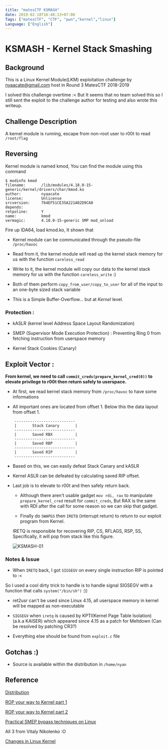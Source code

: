 ```yaml
---
title: "matesCTF KSMASH"
date: 2019-02-18T16:48:13+07:00
Tags: ["matesCTF", "CTF", "pwn","kernel","linux"]
Language: ["English"]
---
```


# KSMASH - Kernel Stack Smashing

## Background
This is a Linux Kernel Module(LKM) exploitation challenge by nyaacate@gmail.com host in Round 3 MatesCTF 2018-2019

I solved this challenge overtime :<
But It seems that no team solved this so I still sent the exploit to the challenge author for testing and also wrote this writeup.

## Challenge Description

A kernel module is running, escape from non-root user to r00t to read `/root/flag`

## Reversing

Kernel module is named kmod, You can find the module using this command

```
$ modinfo kmod
filename:       /lib/modules/4.18.0-15-generic/kernel/drivers/char/kmod.ko
author:         nyaacate
license:        Unlicense
srcversion:     764EF51CE35A221A02D9CA0
depends:
retpoline:      Y
name:           kmod
vermagic:       4.18.0-15-generic SMP mod_unload
```

Fire up IDA64, load kmod.ko, It shown that

- Kernel module can be communicated through the pseudo-file `/proc/havoc`

- Read from it, the kernel module will read up the kernel stack memory for us with the function `careless_read`

- Write to it, the kernel module will copy our data to the kernel stack memory for us with the function `careless_write` :)

- Both of them perform `copy_from_user/copy_to_user` for all of the input to an one-byte sized stack variable

- This is a Simple Buffer-Overflow... but at _Kernel_ level.

### Protection : 

- kASLR (kernel level Address Space Layout Randomization)

- SMEP (Supervisor Mode Execution Protection) : Preventing Ring 0 from fetching instruction from userspace memory

- Kernel Stack Cookies (Canary)

## Exploit Vector :
**From kernel, we need to call `commit_creds(prepare_kernel_cred(0))` to elevate privilege to r00t then return safely to userspace.**

- At first, we read kernel stack memory from `/proc/havoc` to have some informations

- All important ones are located from offset 1. Below this the data layout from offset 1.

```
	---------------------------
	|       Stack Canary       |
	---------------------------
	|       Saved RBX          |
	---------------------------
	|       Saved RBP          |
	---------------------------
	|       Saved RIP          |
	---------------------------
```
	
- Based on this, we can easily defeat Stack Canary and kASLR

- Kernel ASLR can be defeated by calculating saved RIP offset.

- Last job is to elevate to r00t and then safely return back.
	
	+ Although there aren't usable gadget `mov rdi, rax` to manipulate `prepare_kernel_cred` result for `commit_creds`,
	But RAX is the same with RDI after the call for some reason so we can skip that gadget.
	
	+ Finally do `SWAPGS` then `IRETQ` (interrupt return) to return to our exploit program from Kernel.
	
	IRETQ is responsible for recovering RIP, CS, RFLAGS, RSP, SS, Specifically, it will pop from stack like this figure.
	
	![KSMASH-01](/img/KSMASH-01.png)
	
### Notes & Issue

+ When `IRETQ` back, I got `SIGSEGV` on every single instruction RIP is pointed to :<

So I used a cool dirty trick to handle is to handle signal SIGSEGV with a function that calls `system("/bin/sh")` :))

+ ret2usr can't be used since Linux 4.15, all userspace memory in kernel will be mapped as non-executable
+ `SIGSEGV` when `iretq` is caused by KPTI(Kernel Page Table Isolation) (a.k.a KAISER) which appeared since 4.15 as a patch for Meltdown
  (Can be resolved by patching CR3?)
  
+ Everything else should be found from `exploit.c` file
	
## Gotchas :)
+ Source is available within the distribution in `/home/nyan`
	
## Reference

[Distribution](https://drive.google.com/file/d/1V4OtrqzHZc7TUr4h0VUGprnHcAoo5kp-/edit)

[ROP your way to Kernel part 1](https://www.trustwave.com/en-us/resources/blogs/spiderlabs-blog/linux-kernel-rop-ropping-your-way-to-part-1/)
	
[ROP your way to Kernel part 2](https://www.trustwave.com/en-us/resources/blogs/spiderlabs-blog/linux-kernel-rop-ropping-your-way-to-part-2/)
	
[Practical SMEP bypass techniques on Linux](https://cyseclabs.com/slides/smep_bypass.pdf)
	
All 3 from Vitaly Nikolenko :O
		
[Changes in Linux Kernel](https://outflux.net/blog/archives/2018/02/05/security-things-in-linux-v4-15/)




